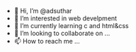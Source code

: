 - 👋 Hi, I’m @adsuthar
- 👀 I’m interested in web develpment
- 🌱 I’m currently learning c and html&css
- 💞️ I’m looking to collaborate on ...
- 📫 How to reach me ...
